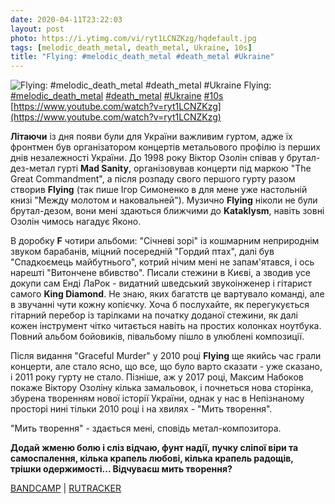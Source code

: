 ```yaml
---
date: 2020-04-11T23:22:03
layout: post
photo: https://i.ytimg.com/vi/ryt1LCNZKzg/hqdefault.jpg
tags: [melodic_death_metal, death_metal, Ukraine, 10s]
title: "Flying: #melodic_death_metal #death_metal #Ukraine"
---
```

![Flying: #melodic_death_metal #death_metal #Ukraine](https://i.ytimg.com/vi/ryt1LCNZKzg/hqdefault.jpg)
Flying: [#melodic_death_metal](/tags/#melodic_death_metal) [#death_metal](/tags/#death_metal) [#Ukraine](/tags/#Ukraine) [#10s](/tags/#10s) [https://www.youtube.com/watch?v=ryt1LCNZKzg](https://www.youtube.com/watch?v=ryt1LCNZKzg)

**Літаючи** із дня появи були для України важливим гуртом, адже їх фронтмен був організатором концертів метальового профілю із перших днів незалежності України. До 1998 року Віктор Озолін співав у брутал-дез-метал гурті **Mad Sanity**, організовував концерти під маркою &quot;The Great Commandment&quot;, а після розпаду свого першого гурту разом створив **Flying** (так пише Ігор Симоненко в для мене уже настольній книзі &quot;Между молотом и наковальней&quot;). Музично **Flying** ніколи не були брутал-дезом, вони мені здаються ближчими до **Kataklysm**, навіть зовні Озолін чимось нагадує Яконо.

В доробку **F** чотири альбоми: &quot;Січневі зорі&quot; із кошмарним неприроднім звуком барабанів, міцний посередній &quot;Гордий птах&quot;, далі був &quot;Спадкоємець майбутнього&quot;, котрий нічим мені не запам&#39;ятався, і ось нарешті &quot;Витончене вбивство&quot;. Писали стежини в Києві, а зводив усе докупи сам Енді ЛаРок - видатний шведський звукоінженер і гітарист самого **King Diamond**. Не знаю, яких багатств це вартувало команді, але в звучанні чути кожну копієчку. Хоча б послухайте, як перегукується гітарний перебор із тарілками на початку доданої стежини, як далі кожен інструмент чітко читається навіть на простих колонках ноутбука. Повний альбом бойовиків, півальбому пішло в улюблені композиції.

Після видання &quot;Graceful Murder&quot; у 2010 році **Flying** ще якийсь час грали концерти, але стало ясно, що все, що було варто сказати - уже сказано, і 2011 року гурту не стало. Пізніше, аж у 2017 році, Максим Набоков покаже Віктору Озоліну кілька замальовок, і почнеться нова сторінка, збурена творенням нової історії України, однак у нас в Непізнаному просторі нині тільки 2010 році і на хвилях - &quot;Мить творення&quot;.

&quot;Мить творення&quot; - здається мені, сповідь метал-композитора.

__Додай жменю болю і сліз відчаю,
фунт надії, пучку сліпої віри та самоспалення,
кілька крапель любові, кілька крапель радощів, трішки одержимості...
Відчуваєш мить творення?__

[BANDCAMP](https://metalscraprecords.bandcamp.com/album/flying-graceful-murder) |  [RUTRACKER](https://rutracker.org/forum/viewtopic.php?t=1774502)